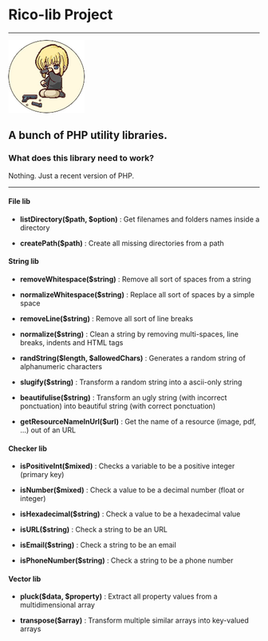 # Rico-lib Project #

---

___________________________________![rico](rico.png)___________________________________


## A bunch of PHP utility libraries. ##

### What does this library need to work? ###

Nothing. Just a recent version of PHP.

---

#### File lib ####

- **listDirectory($path, $option)** : Get filenames and folders names inside a directory

- **createPath($path)** : Create all missing directories from a path


#### String lib ####

- **removeWhitespace($string)** : Remove all sort of spaces from a string

- **normalizeWhitespace($string)** : Replace all sort of spaces by a simple space

- **removeLine($string)** : Remove all sort of line breaks

- **normalize($string)** : Clean a string by removing multi-spaces, line breaks, indents and HTML tags

- **randString($length, $allowedChars)** : Generates a random string of alphanumeric characters

- **slugify($string)** : Transform a random string into a ascii-only string

- **beautifulise($string)** : Transform an ugly string (with incorrect ponctuation) into beautiful string (with correct ponctuation)

- **getResourceNameInUrl($url)** : Get the name of a resource (image, pdf, ...) out of an URL


#### Checker lib ####

- **isPositiveInt($mixed)** : Checks a variable to be a positive integer (primary key)

- **isNumber($mixed)** : Check a value to be a decimal number (float or integer)

- **isHexadecimal($string)** : Check a value to be a hexadecimal value

- **isURL($string)** : Check a string to be an URL

- **isEmail($string)** : Check a string to be an email

- **isPhoneNumber($string)** : Check a string to be a phone number


#### Vector lib ####

- **pluck($data, $property)** : Extract all property values from a multidimensional array

- **transpose($array)** : Transform multiple similar arrays into key-valued arrays
